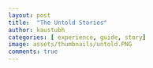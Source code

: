 ```yaml
---
layout: post
title:  "The Untold Stories"
author: kaustubh
categories: [ experience, guide, story]
image: assets/thumbnails/untold.PNG
comments: true
---
```


